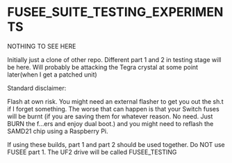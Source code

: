 # FUSEE_SUITE_TESTING_EXPERIMENTS

NOTHING TO SEE HERE

Initially just a clone of other repo. Different part 1 and 2 in testing stage will be here. Will probably be attacking the Tegra crystal at some point later(when I get  a patched unit)

Standard disclaimer:

Flash at own risk. You might need an external flasher to get you out the sh.t if I forget something. The worse that can happen is that your Switch fuses will be burnt (if you are saving them for whatever reason. No need. Just BURN the f...ers and enjoy dual boot.) and you might need to reflash the SAMD21 chip using a Raspberry Pi.

If using these builds, part 1 and part 2 should be used together. Do NOT use FUSEE part 1. The UF2 drive will be called FUSEE_TESTING